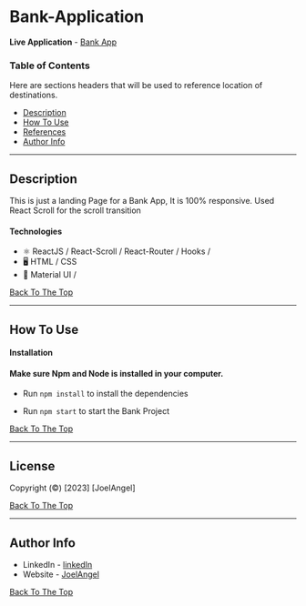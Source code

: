 # Bank-Application

**Live Application** - [Bank App](https://bank--website.web.app/)

### Table of Contents

Here are sections headers that will be used to reference location of destinations.

- [Description](#description)
- [How To Use](#how-to-use)
- [References](#references)
- [Author Info](#author-info)

---

## Description

This is just a landing Page for a Bank App, It is 100% responsive. Used React Scroll for the scroll transition

#### Technologies

- ⚛ ReactJS / React-Scroll / React-Router / Hooks /
- 🖥 HTML / CSS
- 🎨 Material UI /

[Back To The Top](#Bank-Application)

---

## How To Use

#### Installation

#### Make sure Npm and Node is installed in your computer.

- Run `npm install` to install the dependencies

- Run `npm start` to start the Bank Project

[Back To The Top](#Bank-Application)

---

## License

Copyright (©) [2023] [JoelAngel]

[Back To The Top](#Bank-Application)

---

## Author Info

- LinkedIn - [linkedIn](https://www.linkedin.com/in/joel-angel-4b05141a3/)
- Website - [JoelAngel](https://joelangel.web.app)

[Back To The Top](#Bank-Application)
